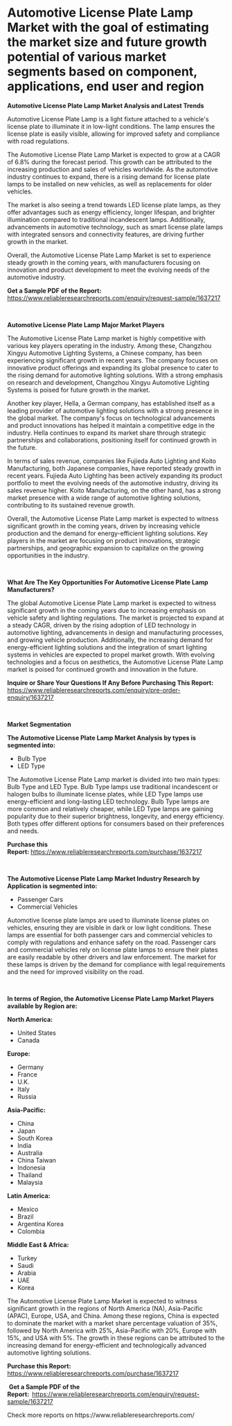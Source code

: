 <p><h1>Automotive License Plate Lamp Market with the goal of estimating the market size and future growth potential of various market segments based on component, applications, end user and region</h1></p><p><strong>Automotive License Plate Lamp Market Analysis and Latest Trends</strong></p>
<p><p>Automotive License Plate Lamp is a light fixture attached to a vehicle's license plate to illuminate it in low-light conditions. The lamp ensures the license plate is easily visible, allowing for improved safety and compliance with road regulations.</p><p>The Automotive License Plate Lamp Market is expected to grow at a CAGR of 6.8% during the forecast period. This growth can be attributed to the increasing production and sales of vehicles worldwide. As the automotive industry continues to expand, there is a rising demand for license plate lamps to be installed on new vehicles, as well as replacements for older vehicles.</p><p>The market is also seeing a trend towards LED license plate lamps, as they offer advantages such as energy efficiency, longer lifespan, and brighter illumination compared to traditional incandescent lamps. Additionally, advancements in automotive technology, such as smart license plate lamps with integrated sensors and connectivity features, are driving further growth in the market.</p><p>Overall, the Automotive License Plate Lamp Market is set to experience steady growth in the coming years, with manufacturers focusing on innovation and product development to meet the evolving needs of the automotive industry.</p></p>
<p><strong>Get a Sample PDF of the Report:&nbsp;</strong> <a href="https://www.reliableresearchreports.com/enquiry/request-sample/1637217">https://www.reliableresearchreports.com/enquiry/request-sample/1637217</a></p>
<p>&nbsp;</p>
<p><strong>Automotive License Plate Lamp Major Market Players</strong></p>
<p><p>The Automotive License Plate Lamp market is highly competitive with various key players operating in the industry. Among these, Changzhou Xingyu Automotive Lighting Systems, a Chinese company, has been experiencing significant growth in recent years. The company focuses on innovative product offerings and expanding its global presence to cater to the rising demand for automotive lighting solutions. With a strong emphasis on research and development, Changzhou Xingyu Automotive Lighting Systems is poised for future growth in the market.</p><p>Another key player, Hella, a German company, has established itself as a leading provider of automotive lighting solutions with a strong presence in the global market. The company's focus on technological advancements and product innovations has helped it maintain a competitive edge in the industry. Hella continues to expand its market share through strategic partnerships and collaborations, positioning itself for continued growth in the future.</p><p>In terms of sales revenue, companies like Fujieda Auto Lighting and Koito Manufacturing, both Japanese companies, have reported steady growth in recent years. Fujieda Auto Lighting has been actively expanding its product portfolio to meet the evolving needs of the automotive industry, driving its sales revenue higher. Koito Manufacturing, on the other hand, has a strong market presence with a wide range of automotive lighting solutions, contributing to its sustained revenue growth.</p><p>Overall, the Automotive License Plate Lamp market is expected to witness significant growth in the coming years, driven by increasing vehicle production and the demand for energy-efficient lighting solutions. Key players in the market are focusing on product innovations, strategic partnerships, and geographic expansion to capitalize on the growing opportunities in the industry.</p></p>
<p>&nbsp;</p>
<p><strong>What Are The Key Opportunities For Automotive License Plate Lamp Manufacturers?</strong></p>
<p><p>The global Automotive License Plate Lamp market is expected to witness significant growth in the coming years due to increasing emphasis on vehicle safety and lighting regulations. The market is projected to expand at a steady CAGR, driven by the rising adoption of LED technology in automotive lighting, advancements in design and manufacturing processes, and growing vehicle production. Additionally, the increasing demand for energy-efficient lighting solutions and the integration of smart lighting systems in vehicles are expected to propel market growth. With evolving technologies and a focus on aesthetics, the Automotive License Plate Lamp market is poised for continued growth and innovation in the future.</p></p>
<p><strong>Inquire or Share Your Questions If Any Before Purchasing This Report:</strong> <a href="https://www.reliableresearchreports.com/enquiry/pre-order-enquiry/1637217">https://www.reliableresearchreports.com/enquiry/pre-order-enquiry/1637217</a></p>
<p>&nbsp;</p>
<p><strong>Market Segmentation</strong></p>
<p><strong>The Automotive License Plate Lamp Market Analysis by types is segmented into:</strong></p>
<p><ul><li>Bulb Type</li><li>LED Type</li></ul></p>
<p><p>The Automotive License Plate Lamp market is divided into two main types: Bulb Type and LED Type. Bulb Type lamps use traditional incandescent or halogen bulbs to illuminate license plates, while LED Type lamps use energy-efficient and long-lasting LED technology. Bulb Type lamps are more common and relatively cheaper, while LED Type lamps are gaining popularity due to their superior brightness, longevity, and energy efficiency. Both types offer different options for consumers based on their preferences and needs.</p></p>
<p><strong>Purchase this Report:&nbsp;</strong><a href="https://www.reliableresearchreports.com/purchase/1637217">https://www.reliableresearchreports.com/purchase/1637217</a></p>
<p>&nbsp;</p>
<p><strong>The Automotive License Plate Lamp Market Industry Research by Application is segmented into:</strong></p>
<p><ul><li>Passenger Cars</li><li>Commercial Vehicles</li></ul></p>
<p><p>Automotive license plate lamps are used to illuminate license plates on vehicles, ensuring they are visible in dark or low light conditions. These lamps are essential for both passenger cars and commercial vehicles to comply with regulations and enhance safety on the road. Passenger cars and commercial vehicles rely on license plate lamps to ensure their plates are easily readable by other drivers and law enforcement. The market for these lamps is driven by the demand for compliance with legal requirements and the need for improved visibility on the road.</p></p>
<p>&nbsp;</p>
<p><strong>In terms of Region, the Automotive License Plate Lamp Market Players available by Region are:</strong></p>
<p>
    <p> <strong> North America: </strong>
        <ul>
            <li>United States</li>
            <li>Canada</li>
        </ul>
        </p> 
    <p> <strong> Europe: </strong>
        <ul>
            <li>Germany</li>
            <li>France</li>
            <li>U.K.</li>
            <li>Italy</li>
            <li>Russia</li>
        </ul>
        </p> 
    <p> <strong> Asia-Pacific: </strong>
        <ul>
            <li>China</li>
            <li>Japan</li>
            <li>South Korea</li>
            <li>India</li>
            <li>Australia</li>
            <li>China Taiwan</li>
            <li>Indonesia</li>
            <li>Thailand</li>
            <li>Malaysia</li>
        </ul>
        </p> 
    <p> <strong> Latin America: </strong>
        <ul>
            <li>Mexico</li>
            <li>Brazil</li>
            <li>Argentina Korea</li>
            <li>Colombia</li>
        </ul>
        </p> 
    <p> <strong> Middle East & Africa: </strong>
        <ul>
            <li>Turkey</li>
            <li>Saudi</li>
            <li>Arabia</li>
            <li>UAE</li>
            <li>Korea</li>
        </ul>
    </p>
    </p>
<p><p>The Automotive License Plate Lamp Market is expected to witness significant growth in the regions of North America (NA), Asia-Pacific (APAC), Europe, USA, and China. Among these regions, China is expected to dominate the market with a market share percentage valuation of 35%, followed by North America with 25%, Asia-Pacific with 20%, Europe with 15%, and USA with 5%. The growth in these regions can be attributed to the increasing demand for energy-efficient and technologically advanced automotive lighting solutions.</p></p>
<p><strong>Purchase this Report: </strong><a href="https://www.reliableresearchreports.com/purchase/1637217">https://www.reliableresearchreports.com/purchase/1637217</a></p>
<p>&nbsp;<strong>Get a Sample PDF of the Report:&nbsp;&nbsp;</strong><a href="https://www.reliableresearchreports.com/enquiry/request-sample/1637217">https://www.reliableresearchreports.com/enquiry/request-sample/1637217</a></p>
<p><strong></strong></p>
<p>Check more reports on https://www.reliableresearchreports.com/</p>